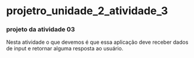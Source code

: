 # projetro_unidade_2_atividade_3
### projeto da atividade 03
Nesta atividade o que devemos é que essa aplicação deve receber dados de input e retornar alguma resposta ao usuário.
